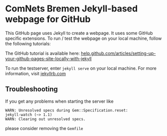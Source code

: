 ComNets Bremen Jekyll-based webpage for GitHub
==============================================

This GitHub page uses Jekyll to create a webpage. It uses some GitHub specific
extensions. To run / test the webpage on your local machine, follow the
following tutorials:

The GitHub tutorial is available here:
[help.github.com/articles/setting-up-your-github-pages-site-locally-with-jekyll](https://help.github.com/articles/setting-up-your-github-pages-site-locally-with-jekyll/ "Help")

To run the testserver, enter `jekyll serve` on your local machine.
For more information, visit [jekyllrb.com](https://jekyllrb.com/ "Jekyll Webpage")


Troubleshooting
---------------

If you get any problems when starting the server like

    WARN: Unresolved specs during Gem::Specification.reset:
    jekyll-watch (~> 1.1)
    WARN: Clearing out unresolved specs.

please consider removing the `Gemfile`
